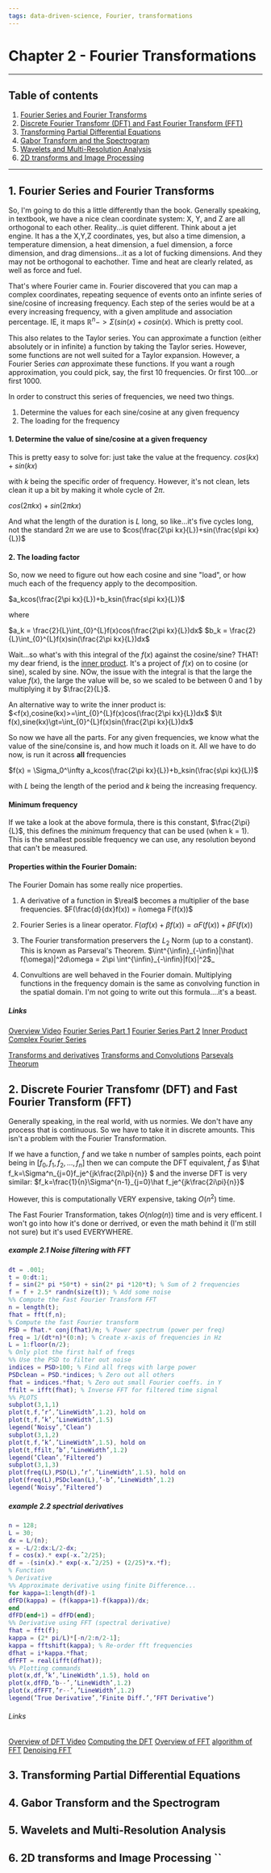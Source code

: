 ```yaml
---
tags: data-driven-science, Fourier, transformations
---
```


# Chapter 2 - Fourier Transformations

---

## Table of contents

1. [Fourier Series and Fourier Transforms](#intro_fourier)
2. [Discrete Fourier Transfomr (DFT) and Fast Fourier Transform (FFT)](#dftfft)
3. [Transforming Partial Differential Equations](#difeq)
4. [Gabor Transform and the Spectrogram](#Gabor)
5. [Wavelets and Multi-Resolution Analysis](#wavelets)
6. [2D transforms and Image Processing](#image)

----

## 1. Fourier Series and Fourier Transforms <a name="intro_fourier"></a>

So, I'm going to do this a little differently than the book. Generally speaking, in textbook, we have a nice clean coordinate system: X, Y, and Z are all orthogonal to each other. Reality...is quiet different. Think about a jet engine. It has a the X,Y,Z coordinates, yes, but also a time dimension, a temperature dimension, a heat dimension, a fuel dimension, a force dimension, and drag dimensions...it as a lot of fucking dimensions. And they may not be orthogonal to eachother. Time and heat are clearly related, as well as force and fuel.

That's where Fourier came in. Fourier discovered that you can map a complex coordinates, repeating sequence of events onto an infinte series of sine/cosine of increasing frequency. Each step of the series would be at a every increasing frequency, with a given amplitude and association percentage. IE, it maps $\mathbb{R}^{n} -> \Sigma(sin(x) + cosin(x)$. Which is pretty cool. 

This also relates to the Taylor series. You can approximate a function (either absolutely or in infinite) a function by taking the Taylor series. However, some functions are not well suited for a Taylor expansion. However, a Fourier Series *can* approximate these functions. If you want a rough approximation, you could pick, say, the first 10 frequencies. Or first 100...or first 1000.

In order to construct this series of frequencies, we need two things. 

1. Determine the values for each sine/cosine at any given frequency
2. The loading for the frequency

#### 1. Determine the value of sine/cosine at a given frequency

This is pretty easy to solve for: just take the value at the frequency.
$cos(kx)+sin(kx)$

with $k$ being the specific order of frequency. However, it's not clean, lets clean it up a bit by making it whole cycle of $2\pi$.

$cos(2\pi kx)+sin(2\pi kx)$

And what the length of the duration is $L$ long, so like...it's five cycles long, not the standard $2\pi$ we are use to
$cos(\frac{2\pi kx}{L})+sin(\frac{s\pi kx}{L})$

#### 2. The loading factor

So, now we need to figure out how each cosine and sine "load", or how much each of the frequency apply to the decomposition. 

$a_kcos(\frac{2\pi kx}{L})+b_ksin(\frac{s\pi kx}{L})$

where

$a_k = \frac{2}{L}\int_{0}^{L}f(x)cos(\frac{2\pi kx}{L})dx$
$b_k = \frac{2}{L}\int_{0}^{L}f(x)sin(\frac{2\pi kx}{L})dx$

Wait...so what's with this integral of the $f(x)$ against the cosine/sine? THAT! my dear friend, is the [inner product](https://en.wikipedia.org/wiki/Inner_product_space). It's a project of $f(x)$ on to cosine (or sine), scaled by sine. NOw, the issue with the integral is that the large the value $f(x)$, the large the value will be, so we scaled to be between 0 and 1 by multiplying it by $\frac{2}{L}$.

An alternative way to write the inner product is:
$<f(x),cosine(kx)>=\int_{0}^{L}f(x)cos(\frac{2\pi kx}{L})dx$
$\lt f(x),sine(kx)\gt=\int_{0}^{L}f(x)sin(\frac{2\pi kx}{L})dx$

So now we have all the parts. For any given frequencies, we know what the value of the sine/consine is, and how much it loads on it. All we have to do now, is run it across **all** frequencies

$f(x) = \Sigma_0^\infty a_kcos(\frac{2\pi kx}{L})+b_ksin(\frac{s\pi kx}{L})$

with $L$ being the length of the period and $k$ being the increasing frequency.

#### Minimum frequency

If we take a look at the above formula, there is this constant, $\frac{2\pi}{L}$, this defines the *minimum* frequency that can be used (when k = 1). This is the smallest possible frequency we can use, any resolution beyond that can't be measured.

#### Properties within the Fourier Domain:

The Fourier Domain has some really nice properties.

1. A derivative of a function in $\real$ becomes a multiplier of the base frequencies. $F(\frac{d}{dx}f(x)) = i\omega F(f(x))$

2. Fourier Series is a linear operator. $F(\alpha f(x) + \beta f(x)) = \alpha F(f(x)) + \beta F(f(x))$

3. The Fourier transformation preservers the $L_2$ Norm (up to a constant). This is known as Parseval's Theorem. $\int^{\infin}_{-\infin}|\hat f(\omega)|^2d\omega = 2\pi \int^{\infin}_{-\infin}|f(x)|^2$_

4. Convultions are well behaved in the Fourier domain. Multiplying functions in the frequency domain is the same as convolving function in the spatial domain. I'm not going to write out this formula....it's a beast.

##### Links

[Overview Video](https://www.youtube.com/watch?v=jNC0jxb0OxE)
[Fourier Series Part 1](https://www.youtube.com/watch?v=MB6XGQWLV04)
[Fourier Series Part 2](https://www.youtube.com/watch?v=Ud9Xtxsi2HI)
[Inner Product](https://www.youtube.com/watch?v=g-eNeXlZKAQ)
[Complex Fourier Series](https://www.youtube.com/watch?v=4cfctnaHyFM)

[Transforms and derivatives](https://www.youtube.com/watch?v=d5d0ORQHNYs)
[Transforms and Convolutions](https://www.youtube.com/watch?v=mOiY1fOROOg)
[Parsevals Theorum](https://www.youtube.com/watch?v=mOiY1fOROOg)

## 2. Discrete Fourier Transfomr (DFT) and Fast Fourier Transform (FFT) <a name="dftfft"></a>

Generally speaking, in the real world, with us normies. We don't have any process that is continuous. So we have to take it in discrete amounts. This isn't a problem with the Fourier Transformation.

If we have a function, $f$ and we take n number of samples points, each point being in $[f_0, f_1, f_2, ... ,f_{n}]$ then we can compute the DFT equivalent, $\hat f$ as $\hat f_k=\Sigma^n_{j=0}f_je^{jk\frac{2i\pi}{n}} $ and the inverse DFT is very similar: $f_k=\frac{1}{n}\Sigma^{n-1}_{j=0}\hat f_je^{jk\frac{2i\pi}{n}}$

However, this is computationally VERY expensive, taking $O(n^2)$ time. 

The Fast Fourier Transformation, takes $O(nlog(n))$ time and is very efficent. I won't go into how it's done or derrived, or even the math behind it (I'm still not sure) but it's used EVERYWHERE.

##### example 2.1 Noise filtering with FFT

```matlab
dt = .001;
t = 0:dt:1;
f = sin(2* pi *50*t) + sin(2* pi *120*t); % Sum of 2 frequencies
f = f + 2.5* randn(size(t)); % Add some noise
%% Compute the Fast Fourier Transform FFT
n = length(t);
fhat = fft(f,n);
% Compute the fast Fourier transform
PSD = fhat.* conj(fhat)/n; % Power spectrum (power per freq)
freq = 1/(dt*n)*(0:n); % Create x-axis of frequencies in Hz
L = 1:floor(n/2);
% Only plot the first half of freqs
%% Use the PSD to filter out noise
indices = PSD>100; % Find all freqs with large power
PSDclean = PSD.*indices; % Zero out all others
fhat = indices.*fhat; % Zero out small Fourier coeffs. in Y
ffilt = ifft(fhat); % Inverse FFT for filtered time signal
%% PLOTS
subplot(3,1,1)
plot(t,f,’r’,’LineWidth’,1.2), hold on
plot(t,f,’k’,’LineWidth’,1.5)
legend(’Noisy’,’Clean’)
subplot(3,1,2)
plot(t,f,’k’,’LineWidth’,1.5), hold on
plot(t,ffilt,’b’,’LineWidth’,1.2)
legend(’Clean’,’Filtered’)
subplot(3,1,3)
plot(freq(L),PSD(L),’r’,’LineWidth’,1.5), hold on
plot(freq(L),PSDclean(L),’-b’,’LineWidth’,1.2)
legend(’Noisy’,’Filtered’)
```

##### example 2.2 spectrial derivatives

```matlab
n = 128;
L = 30;
dx = L/(n);
x = -L/2:dx:L/2-dx;
f = cos(x).* exp(-x.ˆ2/25);
df = -(sin(x).* exp(-x.ˆ2/25) + (2/25)*x.*f);
% Function
% Derivative
%% Approximate derivative using finite Difference...
for kappa=1:length(df)-1
dfFD(kappa) = (f(kappa+1)-f(kappa))/dx;
end
dfFD(end+1) = dfFD(end);
%% Derivative using FFT (spectral derivative)
fhat = fft(f);
kappa = (2* pi/L)*[-n/2:n/2-1];
kappa = fftshift(kappa); % Re-order fft frequencies
dfhat = i*kappa.*fhat;
dfFFT = real(ifft(dfhat));
%% Plotting commands
plot(x,df,’k’,’LineWidth’,1.5), hold on
plot(x,dfFD,’b--’,’LineWidth’,1.2)
plot(x,dfFFT,’r--’,’LineWidth’,1.2)
legend(’True Derivative’,’Finite Diff.’,’FFT Derivative’)
```

###### Links

[Overview of DFT Video](https://www.youtube.com/watch?v=nl9TZanwbBk)
[Computing the DFT](https://www.youtube.com/watch?v=Xw4voABxU5c)
[Overview of FFT](https://www.youtube.com/watch?v=E8HeD-MUrjY)
[algorithm of FFT](https://www.youtube.com/watch?v=toj_IoCQE-4)
[Denoising FFT](https://www.youtube.com/watch?v=c249W6uc7ho)

## 3. Transforming Partial Differential Equations <a name="difeq"></a>

## 4. Gabor Transform and the Spectrogram <a name="Gabor"></a>

## 5. Wavelets and Multi-Resolution Analysis <a name="wavelets"></a>

## 6. 2D transforms and Image Processing <a name="image"></a>``
